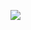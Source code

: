 ![](http://github-profile-summary-cards.vercel.app/api/cards/profile-details?username=missingdays&theme=calm)
